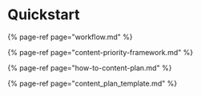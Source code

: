 # Quickstart

{% page-ref page="workflow.md" %}

{% page-ref page="content-priority-framework.md" %}

{% page-ref page="how-to-content-plan.md" %}

{% page-ref page="content\_plan\_template.md" %}

